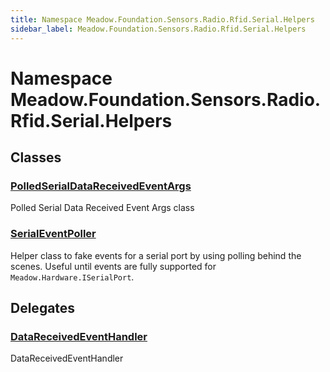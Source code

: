 ```yaml
---
title: Namespace Meadow.Foundation.Sensors.Radio.Rfid.Serial.Helpers
sidebar_label: Meadow.Foundation.Sensors.Radio.Rfid.Serial.Helpers
---
```

# Namespace Meadow.Foundation.Sensors.Radio.Rfid.Serial.Helpers
## Classes
### [PolledSerialDataReceivedEventArgs](../Meadow.Foundation.Sensors.Radio.Rfid.Serial.Helpers/PolledSerialDataReceivedEventArgs)
Polled Serial Data Received Event Args class
### [SerialEventPoller](../Meadow.Foundation.Sensors.Radio.Rfid.Serial.Helpers/SerialEventPoller)
Helper class to fake events for a serial port by using polling behind the scenes.
Useful until events are fully supported for `Meadow.Hardware.ISerialPort`.
## Delegates
### [DataReceivedEventHandler](../Meadow.Foundation.Sensors.Radio.Rfid.Serial.Helpers/DataReceivedEventHandler)
DataReceivedEventHandler
